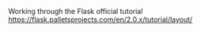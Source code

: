 Working through the Flask official tutorial https://flask.palletsprojects.com/en/2.0.x/tutorial/layout/
